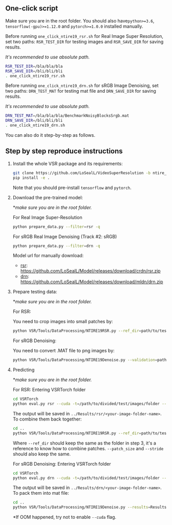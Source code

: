 ## One-click script
Make sure you are in the root folder. You should also have`python>=3.6`,  `tensorflow(-gpu)>=1.12.0` and `pytorch>=1.0.0` installed manually.

Before running `one_click_ntire19_rsr.sh` for Real Image Super Resolution, set two paths: `RSR_TEST_DIR` for testing images and `RSR_SAVE_DIR` for saving results.

*It's recommended to use absolute path.*

```bash
RSR_TEST_DIR=/bla/bla/bla
RSR_SAVE_DIR=/bli/bli/bli
. one_click_ntire19_rsr.sh
```

Before running `one_click_ntire19_drn.sh` for sRGB Image Denoising, set two paths: `DRN_TEST_MAT` for testing mat file and `DRN_SAVE_DIR` for saving results.

*It's recommended to use absolute path.*

```bash
DRN_TEST_MAT=/bla/bla/bla/BenchmarkNoisyBlocksSrgb.mat
DRN_SAVE_DIR=/bli/bli/bli
. one_click_ntire19_drn.sh
```

You can also do it step-by-step as follows.

## Step by step reproduce instructions

1. Install the whole VSR package and its requirements:
    ```bash
    git clone https://github.com/LoSealL/VideoSuperResolution -b ntire_2019 && cd VideoSuperResolution
    pip install -e .
    ```
    Note that you should pre-install `tensorflow` and `pytorch`.

2. Download the pre-trained model:
  
   **make sure you are in the root folder.*
   
   For Real Image Super-Resolution
   ```bash
   python prepare_data.py --filter=rsr -q
   ```
   
   For sRGB Real Image Denoising (Track #2: sRGB)
   ```bash
   python prepare_data.py --filter=drn -q
   ```

   Model url for manually download:
   - [rsr](https://github.com/LoSealL/Model/releases/download/crdn/rsr.zip): https://github.com/LoSealL/Model/releases/download/crdn/rsr.zip
   - [drn](https://github.com/LoSealL/Model/releases/download/mldn/drn.zip): https://github.com/LoSealL/Model/releases/download/mldn/drn.zip
   
3. Prepare testing data:

   **make sure you are in the root folder.*
   
   For RSR:
   
   You need to crop images into small patches by:
   ```bash
   python VSR/Tools/DataProcessing/NTIRE19RSR.py --ref_dir=path/to/test/data/folder --patch_size=768 --stride=760 --save_dir=path/to/saving/folder
   ```
   
   For sRGB Denoising:
   
   You need to convert .MAT file to png images by:
   ```bash
   python VSR/Tools/DataProcessing/NTIRE19Denoise.py --validation=path/to/.MAT --save_dir=path/to/saving/folder
   ```
   
4. Predicting

   **make sure you are in the root folder.*
   
   For RSR:
   Entering VSRTorch folder
   ```bash
   cd VSRTorch
   python eval.py rsr --cuda -t=/path/to/divided/test/images/folder --pth=../Results/rsr/save/rsr_ep2000.pth --ensemble
   ```
   The output will be saved in `../Results/rsr/<your-image-folder-name>`. To combine them back together:
   ```bash
   cd ..
   python VSR/Tools/DataProcessing/NTIRE19RSR.py --ref_dir=path/to/test/data/folder --patch_size=768 --stride=760 --results=Results/rsr/<your-image-folder>/ --save_dir=path/to/saving/folder
   ```
   Where `--ref_dir` should keep the same as the folder in step 3, it's a reference to know how to combine patches. `--patch_size` and `--stride` should also keep the same.
   
   For sRGB Denoising:
   Entering VSRTorch folder
   ```bash
   cd VSRTorch
   python eval.py drn --cuda -t=/path/to/divided/test/images/folder --pth=../Results/drn/save/drn_ep2000.pth --output_index=0 --ensemble
   ```
   The output will be saved in `../Results/drn/<your-image-folder-name>`. To pack them into mat file:
   ```bash
   cd ..
   python VSR/Tools/DataProcessing/NTIRE19Denoise.py --results=Results/drn/<your-image-folder-name> --save_dir=path/to/saving/folder
   ```
   
   *If OOM happened, try not to enable `--cuda` flag.